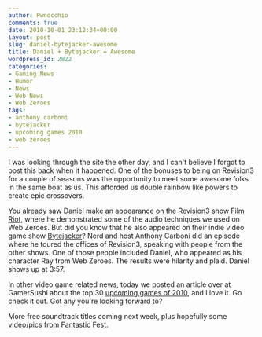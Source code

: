 ```yaml
---
author: Pwnocchio
comments: true
date: 2010-10-01 23:12:34+00:00
layout: post
slug: daniel-bytejacker-awesome
title: Daniel + Bytejacker = Awesome
wordpress_id: 2822
categories:
- Gaming News
- Humor
- News
- Web News
- Web Zeroes
tags:
- anthony carboni
- bytejacker
- upcoming games 2010
- web zeroes
---
```


I was looking through the site the other day, and I can't believe I forgot to post this back when it happened. One of the bonuses to being on Revision3 for a couple of seasons was the opportunity to meet some awesome folks in the same boat as us. This afforded us double rainbow like powers to create epic crossovers. 

You already saw [Daniel make an appearance on the Revision3 show Film Riot](http://smoothfewfilms.com/2010/05/05/a-late-spring-break/), where he demonstrated some of the audio techniques we used on Web Zeroes. But did you know that he also appeared on their indie video game show [Bytejacker](http://www.bytejacker.com/)? Nerd and host Anthony Carboni did an episode where he toured the offices of Revision3, speaking with people from the other shows. One of those people included Daniel, who appeared as his character Ray from Web Zeroes. The results were hilarity and plaid. Daniel shows up at 3:57.



In other video game related news, today we posted an article over at GamerSushi about the top 30 [upcoming games of 2010](http://gamersushi.com/2010/10/01/welcome-to-fall-the-upcoming-games-of-2010/), and I love it. Go check it out. Got any you're looking forward to?

More free soundtrack titles coming next week, plus hopefully some video/pics from Fantastic Fest.
